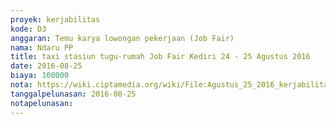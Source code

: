 ```yaml
---
proyek: kerjabilitas
kode: D3
anggaran: Temu karya lowongan pekerjaan (Job Fair)
nama: Ndaru PP
title: taxi stasiun tugu-rumah Job Fair Kediri 24 - 25 Agustus 2016
date: 2016-08-25
biaya: 100000
nota: https://wiki.ciptamedia.org/wiki/File:Agustus_25_2016_kerjabilitas_D3_taxi_tugu_rumah_ndaru.jpg
tanggalpelunasan: 2016-08-25
notapelunasan:
---
```

